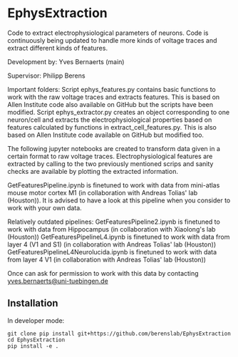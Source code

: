 # EphysExtraction
Code to extract electrophysiological parameters of neurons. Code is continuously being updated to handle more kinds of voltage traces and extract different kinds of features.

Development by: Yves Bernaerts (main)

Supervisor: Philipp Berens


Important folders: 
Script ephys_features.py contains basic functions to work with the raw voltage traces and extracts features. This is based on Allen Institute code also available on GitHub but the scripts have been modified.
Script ephys_extractor.py creates an object corresponding to one neuron/cell and extracts the electrophysiological properties based on features calculated by functions in extract_cell_features.py. This is also based on Allen Institute code available on GitHub but modified too.


The following jupyter notebooks are created to transform data given in a certain format to raw voltage traces. Electrophysiological features are extracted by calling to the two previously mentioned scrips and sanity checks are available by plotting the extracted information.


GetFeaturesPipeline.ipynb is finetuned to work with data from mini-atlas mouse motor cortex M1 (in collaboration with Andreas Tolias' lab (Houston)). It is advised to have a look at this pipeline when you consider to work with your own data.

Relatively outdated pipelines:
GetFeaturesPipeline2.ipynb is finetuned to work with data from Hippocampus (in collaboration with Xiaolong's lab (Houston))
GetFeaturesPipelineL4.ipynb is finetuned to work with data from layer 4 (V1 and S1) (in collaboration with Andreas Tolias' lab (Houston))
GetFeaturesPipelineL4Neurolucida.ipynb is finetuned to work with data from layer 4 V1 (in collaboration with Andreas Tolias' lab (Houston))

Once can ask for permission to work with this data by contacting yves.bernaerts@uni-tuebingen.de

## Installation

In developer mode:
```shell script
git clone pip install git+https://github.com/berenslab/EphysExtraction
cd EphysExtraction
pip install -e .
```